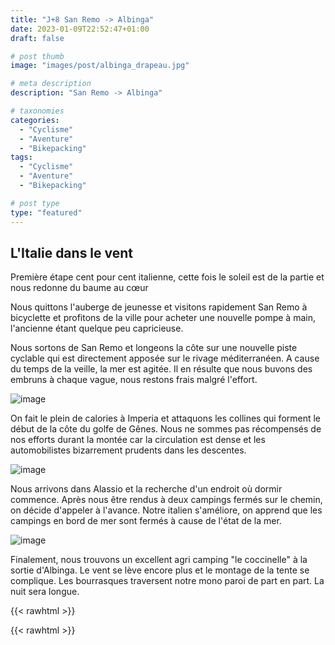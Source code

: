 ```yaml
---
title: "J+8 San Remo -> Albinga"
date: 2023-01-09T22:52:47+01:00
draft: false

# post thumb
image: "images/post/albinga_drapeau.jpg"

# meta description
description: "San Remo -> Albinga"

# taxonomies
categories:
  - "Cyclisme" 
  - "Aventure" 
  - "Bikepacking"
tags:
  - "Cyclisme" 
  - "Aventure" 
  - "Bikepacking"

# post type
type: "featured"
---
```


## L'Italie dans le vent

Première étape cent pour cent italienne, cette fois le soleil est de la partie et nous redonne du baume au cœur

Nous quittons l'auberge de jeunesse et visitons rapidement San Remo à bicyclette et profitons de la ville pour acheter une nouvelle pompe à main, l'ancienne étant quelque peu capricieuse.

Nous sortons de San Remo et longeons la côte sur une nouvelle piste cyclable qui est directement apposée sur le rivage méditerranéen. A cause du temps de la veille, la mer est agitée. Il en résulte que nous buvons des embruns à chaque vague, nous restons frais malgré l'effort. 

![image](../../images/post/albinga_paysage.jpg)

On fait le plein de calories à Imperia et attaquons les collines qui forment le début de la côte du golfe de Gênes. Nous ne sommes pas récompensés de nos efforts durant la montée car la circulation est dense et les automobilistes bizarrement prudents dans les descentes. 

![image](../../images/post/albinga_fort.jpg)

Nous arrivons dans Alassio et la recherche d'un endroit où dormir commence. Après nous être rendus à deux campings fermés sur le chemin, on décide d'appeler à l'avance. Notre italien s'améliore, on apprend que les campings en bord de mer sont fermés à cause de l'état de la mer. 

![image](../../images/post/albinga_eglise.jpg)

Finalement, nous trouvons un excellent agri camping "le coccinelle" à la sortie d'Albinga. Le vent se lève encore plus et le montage de la tente se complique. Les bourrasques traversent notre mono paroi de part en part. La nuit sera longue.

{{< rawhtml >}} 
<div class="strava-embed-placeholder" data-embed-type="activity" data-embed-id="8365717976"></div><script src="https://strava-embeds.com/embed.js"></script>
{{< rawhtml >}}
